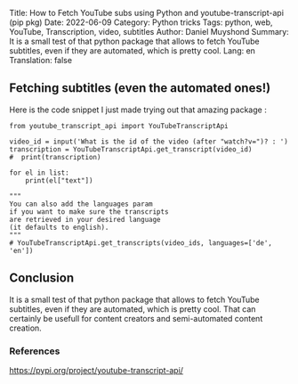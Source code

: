 Title: How to Fetch YouTube subs using Python and youtube-transcript-api (pip pkg)
Date: 2022-06-09
Category: Python tricks
Tags: python, web, YouTube, Transcription, video, subtitles
Author: Daniel Muyshond
Summary: It is a small test of that python package that allows to fetch YouTube subtitles, even if they are automated, which is pretty cool.
Lang: en
Translation: false


## Fetching subtitles (even the automated ones!)

Here is the code snippet I just made trying out that amazing package :

```
from youtube_transcript_api import YouTubeTranscriptApi

video_id = input('What is the id of the video (after "watch?v=")? : ')
transcription = YouTubeTranscriptApi.get_transcript(video_id)
#  print(transcription)

for el in list:
    print(el["text"])

"""
You can also add the languages param
if you want to make sure the transcripts
are retrieved in your desired language
(it defaults to english).
"""
# YouTubeTranscriptApi.get_transcripts(video_ids, languages=['de', 'en'])
```

## Conclusion

It is a small test of that python package that allows to fetch YouTube subtitles, even if they are automated, which is pretty cool.
That can certainly be usefull for content creators and semi-automated content creation.

### References
https://pypi.org/project/youtube-transcript-api/
